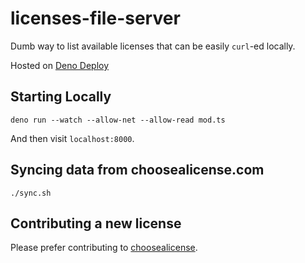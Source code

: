 # licenses-file-server

Dumb way to list available licenses that can be easily `curl`-ed locally.

Hosted on [Deno Deploy](https://xdrdak-license-file-server.deno.dev/)

## Starting Locally

```
deno run --watch --allow-net --allow-read mod.ts
```

And then visit `localhost:8000`.

## Syncing data from choosealicense.com

```
./sync.sh
```

## Contributing a new license

Please prefer contributing to [choosealicense](https://github.com/github/choosealicense.com).
